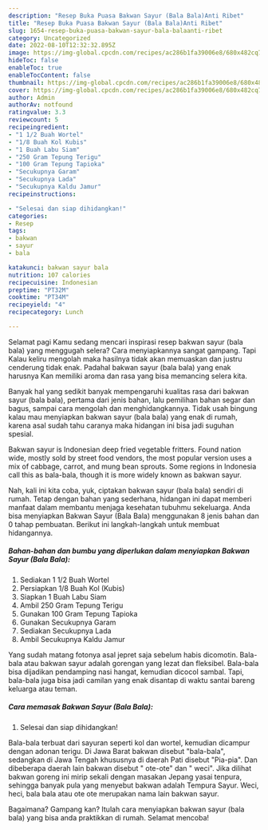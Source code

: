```yaml
---
description: "Resep Buka Puasa Bakwan Sayur (Bala Bala)Anti Ribet"
title: "Resep Buka Puasa Bakwan Sayur (Bala Bala)Anti Ribet"
slug: 1654-resep-buka-puasa-bakwan-sayur-bala-balaanti-ribet
category: Uncategorized
date: 2022-08-10T12:32:32.895Z
image: https://img-global.cpcdn.com/recipes/ac286b1fa39006e8/680x482cq70/bakwan-sayur-bala-bala-foto-resep-utama.jpg
hideToc: false
enableToc: true
enableTocContent: false
thumbnail: https://img-global.cpcdn.com/recipes/ac286b1fa39006e8/680x482cq70/bakwan-sayur-bala-bala-foto-resep-utama.jpg
cover: https://img-global.cpcdn.com/recipes/ac286b1fa39006e8/680x482cq70/bakwan-sayur-bala-bala-foto-resep-utama.jpg
author: Admin
authorAv: notfound
ratingvalue: 3.3
reviewcount: 5
recipeingredient:
- "1 1/2 Buah Wortel"
- "1/8 Buah Kol Kubis"
- "1 Buah Labu Siam"
- "250 Gram Tepung Terigu"
- "100 Gram Tepung Tapioka"
- "Secukupnya Garam"
- "Secukupnya Lada"
- "Secukupnya Kaldu Jamur"
recipeinstructions:

- "Selesai dan siap dihidangkan!"
categories:
- Resep
tags:
- bakwan
- sayur
- bala

katakunci: bakwan sayur bala 
nutrition: 107 calories
recipecuisine: Indonesian
preptime: "PT32M"
cooktime: "PT34M"
recipeyield: "4"
recipecategory: Lunch

---
```



Selamat pagi Kamu sedang mencari inspirasi resep bakwan sayur (bala bala) yang menggugah selera? Cara menyiapkannya sangat gampang. Tapi Kalau keliru mengolah maka hasilnya tidak akan memuaskan dan justru cenderung tidak enak. Padahal bakwan sayur (bala bala) yang enak harusnya Kan memiliki aroma dan rasa yang bisa memancing selera kita.


Banyak hal yang sedikit banyak mempengaruhi kualitas rasa dari bakwan sayur (bala bala), pertama dari jenis bahan, lalu pemilihan bahan segar dan bagus, sampai cara mengolah dan menghidangkannya. Tidak usah bingung kalau mau menyiapkan bakwan sayur (bala bala) yang enak di rumah, karena asal sudah tahu caranya maka hidangan ini bisa jadi suguhan spesial.

Bakwan sayur is Indonesian deep fried vegetable fritters. Found nation wide, mostly sold by street food vendors, the most popular version uses a mix of cabbage, carrot, and mung bean sprouts. Some regions in Indonesia call this as bala-bala, though it is more widely known as bakwan sayur.


Nah, kali ini kita coba, yuk, ciptakan bakwan sayur (bala bala) sendiri di rumah. Tetap dengan bahan yang sederhana, hidangan ini dapat memberi manfaat dalam membantu menjaga kesehatan tubuhmu sekeluarga. Anda bisa menyiapkan Bakwan Sayur (Bala Bala) menggunakan 8 jenis bahan dan 0 tahap pembuatan. Berikut ini langkah-langkah untuk membuat hidangannya.

<!--inarticleads1-->

##### Bahan-bahan dan bumbu yang diperlukan dalam menyiapkan Bakwan Sayur (Bala Bala):

1. Sediakan 1 1/2 Buah Wortel
1. Persiapkan 1/8 Buah Kol (Kubis)
1. Siapkan 1 Buah Labu Siam
1. Ambil 250 Gram Tepung Terigu
1. Gunakan 100 Gram Tepung Tapioka
1. Gunakan Secukupnya Garam
1. Sediakan Secukupnya Lada
1. Ambil Secukupnya Kaldu Jamur


Yang sudah matang fotonya asal jepret saja sebelum habis dicomotin. Bala-bala atau bakwan sayur adalah gorengan yang lezat dan fleksibel. Bala-bala bisa dijadikan pendamping nasi hangat, kemudian dicocol sambal. Tapi, bala-bala juga bisa jadi camilan yang enak disantap di waktu santai bareng keluarga atau teman. 

<!--inarticleads2-->

##### Cara memasak Bakwan Sayur (Bala Bala):


1. Selesai dan siap dihidangkan!

Bala-bala terbuat dari sayuran seperti kol dan wortel, kemudian dicampur dengan adonan terigu. Di Jawa Barat bakwan disebut &#34;bala-bala&#34;, sedangkan di Jawa Tengah khususnya di daerah Pati disebut &#34;Pia-pia&#34;. Dan dibeberapa daerah lain bakwan disebut &#34; ote-ote&#34; dan &#34; weci&#34;. Jika dilihat bakwan goreng ini mirip sekali dengan masakan Jepang yasai tenpura, sehingga banyak pula yang menyebut bakwan adalah Tempura Sayur. Weci, heci, bala bala atau ote ote merupakan nama lain bakwan sayur. 

Bagaimana? Gampang kan? Itulah cara menyiapkan bakwan sayur (bala bala) yang bisa anda praktikkan di rumah. Selamat mencoba!
